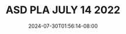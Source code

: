 --- 
title: "ASD PLA JULY 14 2022"
description: "nonton  video bokep ASD PLA JULY 14 2022 doodstream video full  "
date: 2024-07-30T01:56:14-08:00
file_code: "b0ck90nttce1"
draft: false
cover: "06ns8j3ui2bo2wlq.jpg"
tags: ["ASD", "PLA", "JULY", "bokep-indo", "bokep-viral", "bokep-ig"]
length: 3185
fld_id: "1390195"
foldername: "ASD"
categories: ["ASD"]
views: 3
---